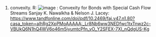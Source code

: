 1. convexity. R: ![image](https://github.com/C-o-r/fixed_income/assets/24656182/c81e7866-ea00-4f07-8571-68d142c56b8b)
: Convexity for Bonds with Special Cash Flow Streams Sanjay K. Nawalkha & Nelson J. Lacey:
https://www.tandfonline.com/doi/pdf/10.2469/faj.v47.n1.80?casa_token=alhRg2XpPMoAAAAA:_Lr8Nb6ww3NEDfwc1txTnwz2c-VBUkQ6N1hQ4WV6o46m5iyumtcPfn_vO_Y2SFEX-7XI_nQdgUS-Kg
